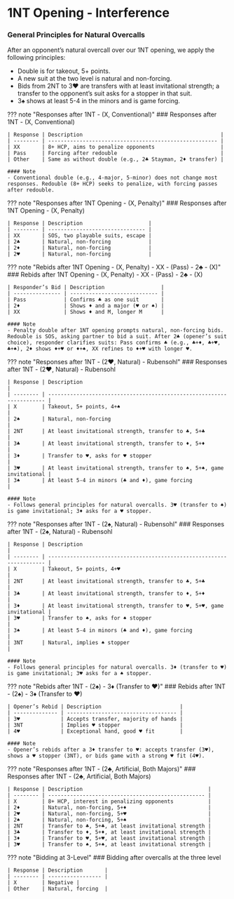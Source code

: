 # 1NT Opening - Interference

### General Principles for Natural Overcalls

After an opponent’s natural overcall over our 1NT opening, we apply the following principles:

- Double is for takeout, 5+ points.
- A new suit at the two level is natural and non-forcing.
- Bids from 2NT to 3♥ are transfers with at least invitational strength; a transfer to the opponent’s suit asks for a stopper in that suit.
- 3♠ shows at least 5-4 in the minors and is game forcing.

??? note "Responses after 1NT - (X, Conventional)"
    ### Responses after 1NT - (X, Conventional)

    | Response | Description                                            |
    | -------- | ------------------------------------------------------ |
    | XX       | 8+ HCP, aims to penalize opponents                     |
    | Pass     | Forcing after redouble                                 |
    | Other    | Same as without double (e.g., 2♣ Stayman, 2♦ transfer) |

    #### Note
    - Conventional double (e.g., 4-major, 5-minor) does not change most responses. Redouble (8+ HCP) seeks to penalize, with forcing passes after redouble.

??? note "Responses after 1NT Opening - (X, Penalty)"
    ### Responses after 1NT Opening - (X, Penalty)

    | Response | Description                     |
    | -------- | ------------------------------- |
    | XX       | SOS, two playable suits, escape |
    | 2♣       | Natural, non-forcing            |
    | 2♦       | Natural, non-forcing            |
    | 2♥       | Natural, non-forcing            |

??? note "Rebids after 1NT Opening - (X, Penalty) - XX - (Pass) - 2♣ - (X)"
    ### Rebids after 1NT Opening - (X, Penalty) - XX - (Pass) - 2♣ - (X)

    | Responder’s Bid | Description                  |
    | --------------- | ---------------------------- |
    | Pass            | Confirms ♣ as one suit       |
    | 2♦              | Shows ♦ and a major (♥ or ♠) |
    | XX              | Shows ♦ and M, longer M      |

    #### Note
    - Penalty double after 1NT opening prompts natural, non-forcing bids. Redouble is SOS, asking partner to bid a suit. After 2♣ (opener’s suit choice), responder clarifies suits: Pass confirms ♣ (e.g., ♣+♦, ♣+♥, ♣+♠), 2♦ shows ♦+♥ or ♦+♠, XX refines to ♦+♥ with longer ♥.

??? note "Responses after 1NT - (2♥, Natural) - Rubensohl"
    ### Responses after 1NT - (2♥, Natural) - Rubensohl

    | Response | Description                                                           |
    | -------- | --------------------------------------------------------------------- |
    | X        | Takeout, 5+ points, 4+♠                                               |
    | 2♠       | Natural, non-forcing                                                  |
    | 2NT      | At least invitational strength, transfer to ♣, 5+♣                    |
    | 3♣       | At least invitational strength, transfer to ♦, 5+♦                    |
    | 3♦       | Transfer to ♥, asks for ♥ stopper                                     |
    | 3♥       | At least invitational strength, transfer to ♠, 5+♠, game invitational |
    | 3♠       | At least 5-4 in minors (♣ and ♦), game forcing                        |

    #### Note
    - Follows general principles for natural overcalls. 3♥ (transfer to ♠) is game invitational; 3♦ asks for a ♥ stopper.

??? note "Responses after 1NT - (2♠, Natural) - Rubensohl"
    ### Responses after 1NT - (2♠, Natural) - Rubensohl

    | Response | Description                                                           |
    | -------- | --------------------------------------------------------------------- |
    | X        | Takeout, 5+ points, 4+♥                                               |
    | 2NT      | At least invitational strength, transfer to ♣, 5+♣                    |
    | 3♣       | At least invitational strength, transfer to ♦, 5+♦                    |
    | 3♦       | At least invitational strength, transfer to ♥, 5+♥, game invitational |
    | 3♥       | Transfer to ♠, asks for ♠ stopper                                     |
    | 3♠       | At least 5-4 in minors (♣ and ♦), game forcing                        |
    | 3NT      | Natural, implies ♠ stopper                                            |

    #### Note
    - Follows general principles for natural overcalls. 3♦ (transfer to ♥) is game invitational; 3♥ asks for a ♠ stopper.

??? note "Rebids after 1NT - (2♠) - 3♦ (Transfer to ♥)"
    ### Rebids after 1NT - (2♠) - 3♦ (Transfer to ♥)

    | Opener’s Rebid | Description                         |
    | -------------- | ----------------------------------- |
    | 3♥             | Accepts transfer, majority of hands |
    | 3NT            | Implies ♥ stopper                   |
    | 4♥             | Exceptional hand, good ♥ fit        |

    #### Note
    - Opener’s rebids after a 3♦ transfer to ♥: accepts transfer (3♥), shows a ♥ stopper (3NT), or bids game with a strong ♥ fit (4♥).

??? note "Responses after 1NT - (2♣, Artificial, Both Majors)"
    ### Responses after 1NT - (2♣, Artificial, Both Majors)

    | Response | Description                                        |
    | -------- | -------------------------------------------------- |
    | X        | 8+ HCP, interest in penalizing opponents           |
    | 2♦       | Natural, non-forcing, 5+♦                          |
    | 2♥       | Natural, non-forcing, 5+♥                          |
    | 2♠       | Natural, non-forcing, 5+♠                          |
    | 2NT      | Transfer to ♣, 5+♣, at least invitational strength |
    | 3♣       | Transfer to ♦, 5+♦, at least invitational strength |
    | 3♦       | Transfer to ♥, 5+♥, at least invitational strength |
    | 3♥       | Transfer to ♠, 5+♠, at least invitational strength |

??? note "Bidding at 3-Level"
    ### Bidding after overcalls at the three level 

    | Response | Description       |
    | -------- | ----------------- |
    | X        | Negative |
    | Other    | Natural, forcing  |
